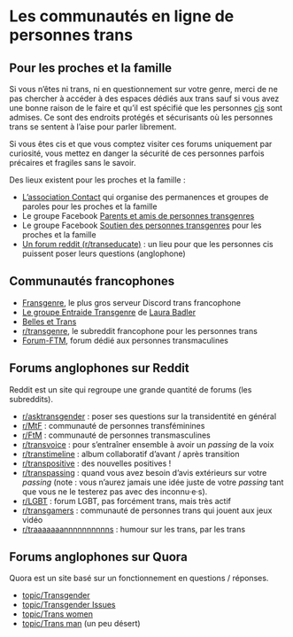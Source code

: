 # Les communautés en ligne de personnes trans

## Pour les proches et la famille

Si vous n’êtes ni trans, ni en questionnement sur votre genre, merci de ne pas chercher à accéder à des espaces dédiés aux trans sauf si vous avez une bonne raison de le faire et qu’il est spécifié que les personnes [cis](https://fr.wiktionary.org/wiki/cisgenre) sont admises. Ce sont des endroits protégés et sécurisants où les personnes trans se sentent à l’aise pour parler librement.

Si vous êtes cis et que vous comptez visiter ces forums uniquement par curiosité, vous mettez en danger la sécurité de ces personnes parfois précaires et fragiles sans le savoir.

Des lieux existent pour les proches et la famille :

- [L’association Contact](https://www.asso-contact.org/) qui organise des permanences et groupes de paroles pour les proches et la famille
- Le groupe Facebook [Parents et amis de personnes transgenres](https://www.facebook.com/groups/132303777200924/)
- Le groupe Facebook [Soutien des personnes transgenres](https://www.facebook.com/groups/1911842122190488/) pour les proches et la famille
- [Un forum reddit (r/transeducate)](https://www.reddit.com/r/transeducate/) : un lieu pour que les personnes cis puissent poser leurs questions (anglophone)

## Communautés francophones

- [Fransgenre](https://discord.com/invite/fransgenre), le plus gros serveur Discord trans francophone
- [Le groupe Entraide Transgenre](https://www.facebook.com/groups/LauraBadlerGroupe/) de [Laura Badler](https://www.youtube.com/user/16000gothiste/videos)
- [Belles et Trans](https://www.facebook.com/groups/1134012330017246/)
- [r/transgenre](https://www.reddit.com/r/transgenre), le subreddit francophone pour les personnes trans
- [Forum-FTM](http://forum-ftm.fr/), forum dédié aux personnes transmaculines

## Forums anglophones sur Reddit

Reddit est un site qui regroupe une grande quantité de forums (les subreddits).

- [r/asktransgender](https://www.reddit.com/r/asktransgender/) : poser ses questions sur la transidentité en général
- [r/MtF](https://www.reddit.com/r/mtf) : communauté de personnes transféminines
- [r/FtM](https://www.reddit.com/r/ftm) : communauté de personnes transmasculines
- [r/transvoice](https://www.reddit.com/r/transvoice/) : pour s’entraîner ensemble à avoir un _passing_ de la voix
- [r/transtimeline](https://www.reddit.com/r/transtimelines/) : album collaboratif d’avant / après transition
- [r/transpositive](https://www.reddit.com/r/transpositive/) : des nouvelles positives !
- [r/transpassing](https://www.reddit.com/r/transpassing/) : quand vous avez besoin d’avis extérieurs sur votre _passing_ (note : vous n’aurez jamais une idée juste de votre _passing_ tant que vous ne le testerez pas avec des inconnu·e·s).
- [r/LGBT](https://www.reddit.com/r/lgbt/) : forum LGBT, pas forcément trans, mais très actif
- [r/transgamers](https://www.reddit.com/r/transgamers/) : communauté de personnes trans qui jouent aux jeux vidéo
- [r/traaaaaaannnnnnnnnns](https://www.reddit.com/r/traaaaaaannnnnnnnnns/) : humour sur les trans, par les trans

## Forums anglophones sur Quora

Quora est un site basé sur un fonctionnement en questions / réponses.

- [topic/Transgender](https://www.quora.com/topic/Transgender)
- [topic/Transgender Issues](https://www.quora.com/topic/Transgender-Issues)
- [topic/Trans women](https://www.quora.com/topic/Trans-Women)
- [topic/Trans man](https://www.quora.com/topic/Trans-Men) (un peu désert)